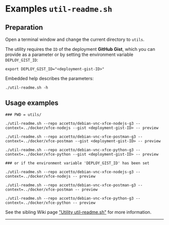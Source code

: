 # Examples `util-readme.sh`

## Preparation

Open a terminal window and change the current directory to `utils`.

The utility requires the `ID` of the deployment **GitHub Gist**, which you can provide as a parameter or by setting the environment variable `DEPLOY_GIST_ID`:

```shell
export DEPLOY_GIST_ID="<deployment-gist-ID>"
```

Embedded help describes the parameters:

```shell
./util-readme.sh -h
```

## Usage examples

```shell
### PWD = utils/

./util-readme.sh --repo accetto/debian-vnc-xfce-nodejs-g3 --context=../docker/xfce-nodejs --gist <deployment-gist-ID> -- preview

./util-readme.sh --repo accetto/debian-vnc-xfce-postman-g3 --context=../docker/xfce-postman --gist <deployment-gist-ID> -- preview

./util-readme.sh --repo accetto/debian-vnc-xfce-python-g3 --context=../docker/xfce-python --gist <deployment-gist-ID> -- preview

### or if the environment variable 'DEPLOY_GIST_ID' has been set

./util-readme.sh --repo accetto/debian-vnc-xfce-nodejs-g3 --context=../docker/xfce-nodejs -- preview

./util-readme.sh --repo accetto/debian-vnc-xfce-postman-g3 --context=../docker/xfce-postman -- preview

./util-readme.sh --repo accetto/debian-vnc-xfce-python-g3 --context=../docker/xfce-python -- preview
```

See the sibling Wiki page ["Utility util-readme.sh"][sibling-wiki-utility-util-readme] for more information.

***

[sibling-wiki-utility-util-readme]: https://github.com/accetto/debian-vnc-xfce-g3/wiki/Utility-util-readme
